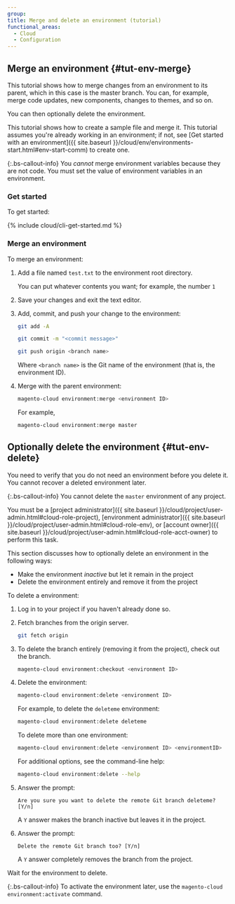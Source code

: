```yaml
---
group:
title: Merge and delete an environment (tutorial)
functional_areas:
  - Cloud
  - Configuration
---
```


## Merge an environment {#tut-env-merge}

This tutorial shows how to merge changes from an environment to its parent, which in this case is the master branch. You can, for example, merge code updates, new components, changes to themes, and so on.

You can then optionally delete the environment.

This tutorial shows how to create a sample file and merge it. This tutorial assumes you're already working in an environment; if not, see [Get started with an environment]({{ site.baseurl }}/cloud/env/environments-start.html#env-start-comm) to create one.

 {:.bs-callout-info}
You _cannot_ merge environment variables because they are not code. You must set the value of environment variables in an environment.

### Get started

To get started:

{% include cloud/cli-get-started.md %}

### Merge an environment

To merge an environment:

1. Add a file named `test.txt` to the environment root directory.

   You can put whatever contents you want; for example, the number `1`

1. Save your changes and exit the text editor.
1. Add, commit, and push your change to the environment:

   ```bash
   git add -A
   ```

   ```bash
   git commit -m "<commit message>"
   ```

   ```bash
   git push origin <branch name>
   ```

   Where `<branch name>` is the Git name of the environment (that is, the environment ID).

1. Merge with the parent environment:

   ```bash
   magento-cloud environment:merge <environment ID>
   ```

   For example,

   ```bash
   magento-cloud environment:merge master
   ```

## Optionally delete the environment {#tut-env-delete}

You need to verify that you do not need an environment before you delete it. You cannot recover a deleted environment later.

 {:.bs-callout-info}
You cannot delete the `master` environment of any project.

You must be a [project administrator]({{ site.baseurl }}/cloud/project/user-admin.html#cloud-role-project), [environment administrator]({{ site.baseurl }}/cloud/project/user-admin.html#cloud-role-env), or [account owner]({{ site.baseurl }}/cloud/project/user-admin.html#cloud-role-acct-owner) to perform this task.

This section discusses how to optionally delete an environment in the following ways:

*  Make the environment *inactive* but let it remain in the project
*  Delete the environment entirely and remove it from the project

To delete a environment:

1. Log in to your project if you haven't already done so.
1. Fetch branches from the origin server.

   ```bash
   git fetch origin
   ```

1. To delete the branch entirely (removing it from the project), check out the branch.

   ```bash
   magento-cloud environment:checkout <environment ID>
   ```

1. Delete the environment:

   ```bash
   magento-cloud environment:delete <environment ID>
   ```

   For example, to delete the `deleteme` environment:

   ```bash
   magento-cloud environment:delete deleteme
   ```

   To delete more than one environment:

   ```bash
   magento-cloud environment:delete <environment ID> <environmentID>
   ```

   For additional options, see the command-line help:

   ```bash
   magento-cloud environment:delete --help
   ```

1. Answer the prompt:

   ```terminal
   Are you sure you want to delete the remote Git branch deleteme? [Y/n]
   ```

   A `Y` answer makes the branch inactive but leaves it in the project.

1. Answer the prompt:

   ```terminal
   Delete the remote Git branch too? [Y/n]
   ```

   A `Y` answer completely removes the branch from the project.

Wait for the environment to delete.

 {:.bs-callout-info}
To activate the environment later, use the `magento-cloud environment:activate` command.
